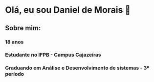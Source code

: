 # Olá, eu sou Daniel de Morais 👋

## Sobre mim:
### 18 anos
### Estudante no IFPB - Campus Cajazeiras
### Graduando em Análise e Desenvolvimento de sistemas - 3º período

<!--
**DanieldeMoraisFarias/DanieldeMoraisFarias** is a ✨ _special_ ✨ repository because its `README.md` (this file) appears on your GitHub profile.

Here are some ideas to get you started:

- 🌱 I’m currently learning ...
- 👯 I’m looking to collaborate on ...
- 🤔 I’m looking for help with ...
- 💬 Ask me about ...
- 📫 How to reach me: ...
- 😄 Pronouns: ...
- ⚡ Fun fact: ...
-->
